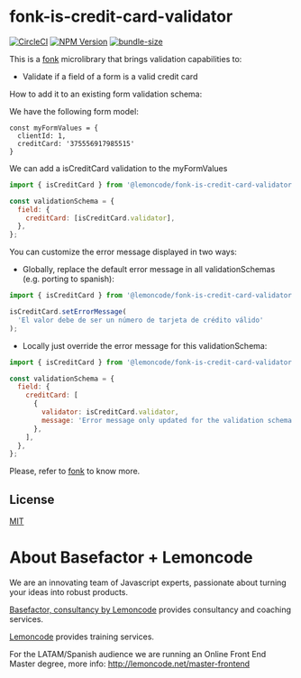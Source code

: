# fonk-is-credit-card-validator

[![CircleCI](https://badgen.net/github/status/Lemoncode/fonk-is-credit-card-validator/master?icon=circleci&label=circleci)](https://circleci.com/gh/Lemoncode/fonk-is-credit-card-validator/tree/master)
[![NPM Version](https://badgen.net/npm/v/@lemoncode/fonk-is-credit-card-validator?icon=npm&label=npm)](https://www.npmjs.com/package/@lemoncode/fonk-is-credit-card-validator)
[![bundle-size](https://badgen.net/bundlephobia/min/@lemoncode/fonk-is-credit-card-validator)](https://bundlephobia.com/result?p=@lemoncode/fonk-is-credit-card-validator)

This is a [fonk](https://github.com/Lemoncode/fonk) microlibrary that brings validation capabilities to:

- Validate if a field of a form is a valid credit card

How to add it to an existing form validation schema:

We have the following form model:

```
const myFormValues = {
  clientId: 1,
  creditCard: '375556917985515'
}
```

We can add a isCreditCard validation to the myFormValues

```javascript
import { isCreditCard } from '@lemoncode/fonk-is-credit-card-validator';

const validationSchema = {
  field: {
    creditCard: [isCreditCard.validator],
  },
};
```

You can customize the error message displayed in two ways:

- Globally, replace the default error message in all validationSchemas (e.g. porting to spanish):

```javascript
import { isCreditCard } from '@lemoncode/fonk-is-credit-card-validator';

isCreditCard.setErrorMessage(
  'El valor debe de ser un número de tarjeta de crédito válido'
);
```

- Locally just override the error message for this validationSchema:

```javascript
import { isCreditCard } from '@lemoncode/fonk-is-credit-card-validator';

const validationSchema = {
  field: {
    creditCard: [
      {
        validator: isCreditCard.validator,
        message: 'Error message only updated for the validation schema',
      },
    ],
  },
};
```

Please, refer to [fonk](https://github.com/Lemoncode/fonk) to know more.

## License

[MIT](./LICENSE)

# About Basefactor + Lemoncode

We are an innovating team of Javascript experts, passionate about turning your ideas into robust products.

[Basefactor, consultancy by Lemoncode](http://www.basefactor.com) provides consultancy and coaching services.

[Lemoncode](http://lemoncode.net/services/en/#en-home) provides training services.

For the LATAM/Spanish audience we are running an Online Front End Master degree, more info: http://lemoncode.net/master-frontend
